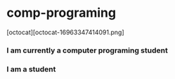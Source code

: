 # comp-programing
[octocat][octocat-16963347414091.png]
### I am currently a computer programing student
### I am a student
